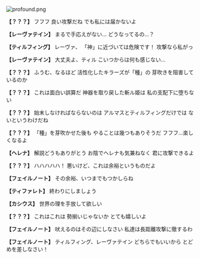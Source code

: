 
![profound.png](../images/backgrounds/profound.png)

**【？？？】**
フフフ
良い攻撃だね
でも私には届かないよ

**【レーヴァテイン】**
まるで手応えがない…
どうなってるの…？

**【ティルフィング】**
レーヴァ、
「神」に近づいては危険です！
攻撃なら私がっ

**【レーヴァテイン】**
大丈夫よ、ティル
こいつからは何も感じない…

**【？？？】**
ふうむ、なるほど
活性化したキラーズが「種」の
芽吹きを阻害しているのか

**【？？？】**
これは面白い誤算だ
神器を取り戻した斬ル姫は
私の支配下に堕ちない

**【？？？】**
始末しなければならないのは
アルマスとティルフィングだけでは
ないというわけだね

**【？？？】**
「種」を芽吹かせた後も
やることは幾つもありそうだ
フフフ…楽しくなるよ

**【ヘレナ】**
解説どうもありがとう
お陰でヘレナも気兼ねなく
君に攻撃できるよ

**【？？？】**
ハハハハハ！
悪いけど、これは余裕というものだよ

**【フェイルノート】**
その余裕、いつまでもつかしらね

**【ティファレト】**
終わりにしましょう

**【カシウス】**
世界の理を手放して欲しい

**【？？？】**
これはこれは
勢揃いじゃないか
とても嬉しいよ

**【フェイルノート】**
吠えるのはその辺にしなさい
私達は長距離攻撃に徹するわ

**【フェイルノート】**
ティルフィング、レーヴァテイン
どちらでもいいから
とどめを差しなさい！